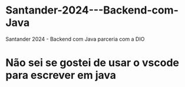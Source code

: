 # Santander-2024---Backend-com-Java
Santander 2024 - Backend com Java parceria com a DIO

# Não sei se gostei de usar o vscode para escrever em java

